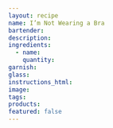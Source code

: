 ```yaml
---
layout: recipe
name: I’m Not Wearing a Bra
bartender:
description:
ingredients:
  - name:
    quantity:
garnish:
glass:
instructions_html:
image:
tags:
products:
featured: false
---
```

